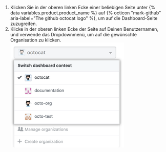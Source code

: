 1. Klicken Sie in der oberen linken Ecke einer beliebigen Seite unter {% data variables.product.product_name %} auf {% octicon "mark-github" aria-label="The github octocat logo" %}, um auf die Dashboard-Seite zuzugreifen.
2. Klicke in der oberen linken Ecke der Seite auf Deinen Benutzernamen, und verwende das Dropdownmenü, um auf die gewünschte Organisation zu klicken. ![Dashboard-Kontextumschalter-Dropdownmenü, in dem unterschiedliche Organisationsoptionen gezeigt werden](/assets/images/help/dashboard/dashboard-context-switcher.png)
